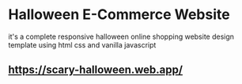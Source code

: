 # Halloween E-Commerce Website

it's a complete responsive halloween online shopping website design template using html css and vanilla javascript

https://scary-halloween.web.app/
--
